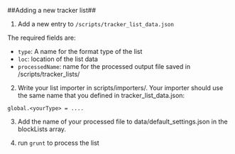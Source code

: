 ##Adding a new tracker list##

1. Add a new entry to `/scripts/tracker_list_data.json`

The required fields are: 
- `type`: A name for the format type of the list
- `loc`: location of the list data
- `processedName`: name for the processed output file saved in /scripts/tracker_lists/

2. Write your list importer in scripts/importers/. Your importer should use the same name that you defined in tracker_list_data.json:

`global.<yourType> = ....`

3. Add the name of your processed file to data/default_settings.json in the blockLists array.

4. run `grunt` to process the list
